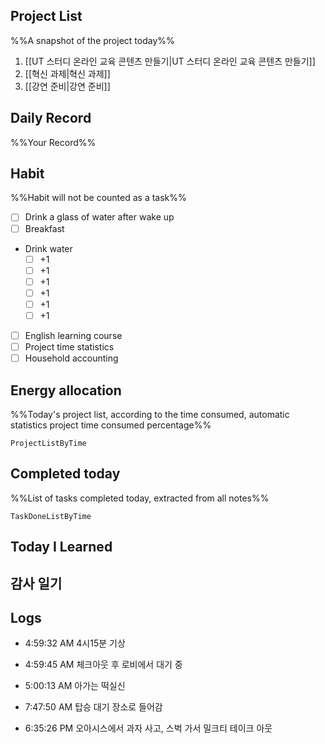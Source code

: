 ## Project List
%%A snapshot of the project today%%
1. [[UT 스터디 온라인 교육 콘텐츠 만들기|UT 스터디 온라인 교육 콘텐츠 만들기]]
2. [[혁신 과제|혁신 과제]]
3. [[강연 준비|강연 준비]]

## Daily Record
%%Your Record%%

## Habit
%%Habit will not be counted as a task%%
- [ ] Drink a glass of water after wake up
- [ ] Breakfast
- Drink water
	- [ ] +1
	- [ ] +1
	- [ ] +1
	- [ ] +1
	- [ ] +1
	- [ ] +1
- [ ] English learning course
- [ ] Project time statistics
- [ ] Household accounting

## Energy allocation
%%Today's project list, according to the time consumed, automatic statistics project time consumed percentage%%
```LifeOS
ProjectListByTime
```

## Completed today
%%List of tasks completed today, extracted from all notes%%
```LifeOS
TaskDoneListByTime
```


## Today I Learned


## 감사 일기


## Logs
- 4:59:32 AM 4시15분 기상

- 4:59:45 AM 체크아웃 후 로비에서 대기 중

- 5:00:13 AM 아가는 떡실신

- 7:47:50 AM 탑승 대기 장소로 들어감

- 6:35:26 PM 오아시스에서 과자 사고, 스벅 가서 밀크티 테이크
아웃